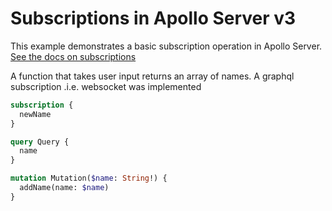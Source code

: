 # Subscriptions in Apollo Server v3

This example demonstrates a basic subscription operation in Apollo Server. [See the docs on subscriptions](https://www.apollographql.com/docs/apollo-server/data/subscriptions/)

A function that takes user input returns an array of names. A graphql subscription .i.e. websocket was implemented

```graphql
subscription {
  newName
}

query Query {
  name
}

mutation Mutation($name: String!) {
  addName(name: $name)
}
```

